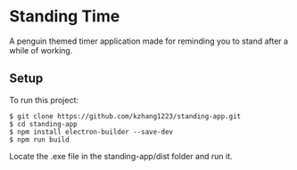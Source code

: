 # Standing Time
A penguin themed timer application made for reminding you to stand after a while of working.

## Setup
To run this project:

```
$ git clone https://github.com/kzhang1223/standing-app.git
$ cd standing-app
$ npm install electron-builder --save-dev
$ npm run build
```
Locate the .exe file in the standing-app/dist folder and run it. 
